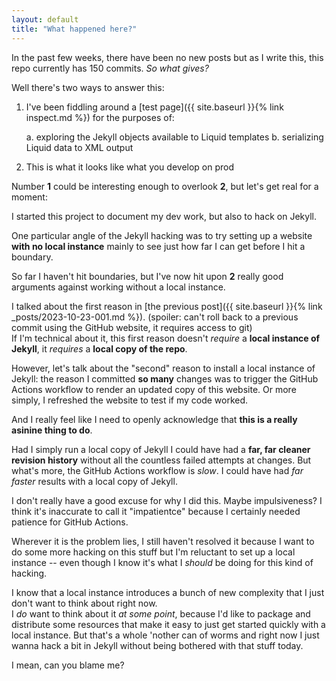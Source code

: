 ```yaml
---
layout: default
title: "What happened here?"
---
```


In the past few weeks, there have been no new posts but as I write this, this repo currently has 150 commits.  *So what gives?*

Well there's two ways to answer this:

1. I've been fiddling around a [test page]({{ site.baseurl }}{% link inspect.md %}) for the purposes of:
   
   a. exploring the Jekyll objects available to Liquid templates
   b. serializing Liquid data to XML output
   
3. This is what it looks like what you develop on prod

Number **1** could be interesting enough to overlook **2**, but let's get real for a moment:

I started this project to document my dev work, but also to hack on Jekyll.

One particular angle of the Jekyll hacking was to try setting up a website **with no local instance** mainly to see 
just how far I can get before I hit a boundary.

So far I haven't hit boundaries, but I've now hit upon **2** really good arguments against working without a local instance.

I talked about the first reason in [the previous post]({{ site.baseurl }}{% link _posts/2023-10-23-001.md %}).
(spoiler: can't roll back to a previous commit using the GitHub website, it requires access to git)  
If I'm technical about it, this first reason doesn't *require* a **local instance of Jekyll**, it *requires* a **local copy of the repo**.

However, let's talk about the "second" reason to install a local instance of Jekyll:  the reason I committed **so many** changes
was to trigger the GitHub Actions workflow to render an updated copy of this website.  Or more simply, I refreshed the website
to test if my code worked.

And I really feel like I need to openly acknowledge that **this is a really asinine thing to do**.

Had I simply run a local copy of Jekyll I could have had a **far, far cleaner revision history** without all the countless 
failed attempts at changes.  But what's more, the GitHub Actions workflow is *slow*.  I could have had *far faster* results
with a local copy of Jekyll.

I don't really have a good excuse for why I did this.  Maybe impulsiveness?  I think it's inaccurate to call it "impatientce"
because I certainly needed patience for GitHub Actions.

Wherever it is the problem lies, I still haven't resolved it because I want to do some more hacking on this stuff but I'm reluctant
to set up a local instance -- even though I know it's what I *should* be doing for this kind of hacking.

I know that a local instance introduces a bunch of new complexity that I just don't want to think about right now.  
I *do* want to think about it *at some point*, because I'd like to package and distribute some resources that make it easy to
just get started quickly with a local instance.  But that's a whole 'nother can of worms and right now I just wanna hack a bit
in Jekyll without being bothered with that stuff today.

I mean, can you blame me?
